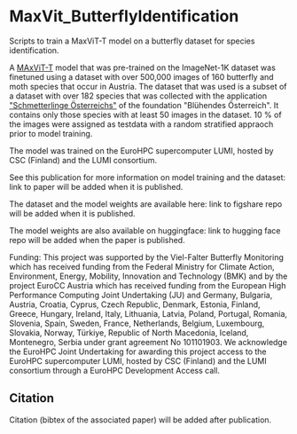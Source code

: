 # MaxVit_ButterflyIdentification

Scripts to train a MaxViT-T model on a butterfly dataset for species identification. 

A [MAxViT-T](https://arxiv.org/abs/2204.01697) model that was pre-trained on the ImageNet-1K dataset was finetuned using a dataset with over 500,000 images of 160 butterfly and moth species that occur in Austria. The dataset that was used is a subset of a dataset with over 182 species that was collected with the application ["Schmetterlinge Österreichs"](https://www.schmetterlingsapp.at/) of the foundation "Blühendes Österreich". It contains only those species with at least 50 images in the dataset. 10 % of the images were assigned as testdata with a random stratified appraoch prior to model training. 

The model was trained on the EuroHPC supercomputer LUMI, hosted by CSC (Finland) and the LUMI consortium. 

See this publication for more information on model training and the dataset: link to paper will be added when it is published. 

The dataset and the model weights are available here: link to figshare repo will be added when it is published. 

The model weights are also available on huggingface: link to hugging face repo will be added when the paper is published. 

Funding: This project was supported by the Viel-Falter Butterfly Monitoring which has received funding from the Federal Ministry for Climate Action, Environment, Energy, Mobility, Innovation and Technology (BMK) and by the project EuroCC Austria which has received funding from the European High Performance Computing Joint Undertaking (JU) and Germany, Bulgaria, Austria, Croatia, Cyprus, Czech Republic, Denmark, Estonia, Finland, Greece, Hungary, Ireland, Italy, Lithuania, Latvia, Poland, Portugal, Romania, Slovenia, Spain, Sweden, France, Netherlands, Belgium, Luxembourg, Slovakia, Norway, Türkiye, Republic of North Macedonia, Iceland, Montenegro, Serbia under grant agreement No 101101903.
We acknowledge the EuroHPC Joint Undertaking for awarding this project access to the EuroHPC supercomputer LUMI, hosted by CSC (Finland) and the LUMI consortium through a EuroHPC Development Access call. 

## Citation 

Citation (bibtex of the associated paper) will be added after publication. 
